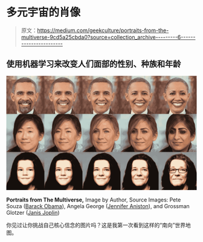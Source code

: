 # 多元宇宙的肖像

> 原文：<https://medium.com/geekculture/portraits-from-the-multiverse-9cd5a25cbda0?source=collection_archive---------6----------------------->

## 使用机器学习来改变人们面部的性别、种族和年龄

![](img/1e96eea1a82cecd041d3bc43473ddcbe.png)

**Portraits from The Multiverse,** Image by Author, Source Images: Pete Souza ([Barack Obama](https://commons.wikimedia.org/wiki/File:President_Barack_Obama.jpg)), Angela George ([Jennifer Aniston](https://commons.wikimedia.org/wiki/File:JenniferAnistonFeb09.jpg)), and Grossman Glotzer ([Janis Joplin](https://commons.wikimedia.org/wiki/File:Janis_Joplin_1970.JPG))

你见过让你挑战自己核心信念的图片吗？这是我第一次看到这样的“南向”世界地图。